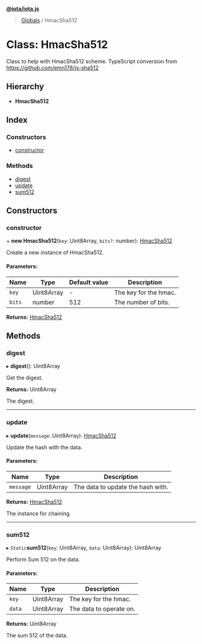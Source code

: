 **[@iota/iota.js](../README.md)**

> [Globals](../README.md) / HmacSha512

# Class: HmacSha512

Class to help with HmacSha512 scheme.
TypeScript conversion from https://github.com/emn178/js-sha512

## Hierarchy

* **HmacSha512**

## Index

### Constructors

* [constructor](hmacsha512.md#constructor)

### Methods

* [digest](hmacsha512.md#digest)
* [update](hmacsha512.md#update)
* [sum512](hmacsha512.md#sum512)

## Constructors

### constructor

\+ **new HmacSha512**(`key`: Uint8Array, `bits?`: number): [HmacSha512](hmacsha512.md)

Create a new instance of HmacSha512.

#### Parameters:

Name | Type | Default value | Description |
------ | ------ | ------ | ------ |
`key` | Uint8Array | - | The key for the hmac. |
`bits` | number | 512 | The number of bits.  |

**Returns:** [HmacSha512](hmacsha512.md)

## Methods

### digest

▸ **digest**(): Uint8Array

Get the digest.

**Returns:** Uint8Array

The digest.

___

### update

▸ **update**(`message`: Uint8Array): [HmacSha512](hmacsha512.md)

Update the hash with the data.

#### Parameters:

Name | Type | Description |
------ | ------ | ------ |
`message` | Uint8Array | The data to update the hash with. |

**Returns:** [HmacSha512](hmacsha512.md)

The instance for chaining.

___

### sum512

▸ `Static`**sum512**(`key`: Uint8Array, `data`: Uint8Array): Uint8Array

Perform Sum 512 on the data.

#### Parameters:

Name | Type | Description |
------ | ------ | ------ |
`key` | Uint8Array | The key for the hmac. |
`data` | Uint8Array | The data to operate on. |

**Returns:** Uint8Array

The sum 512 of the data.
